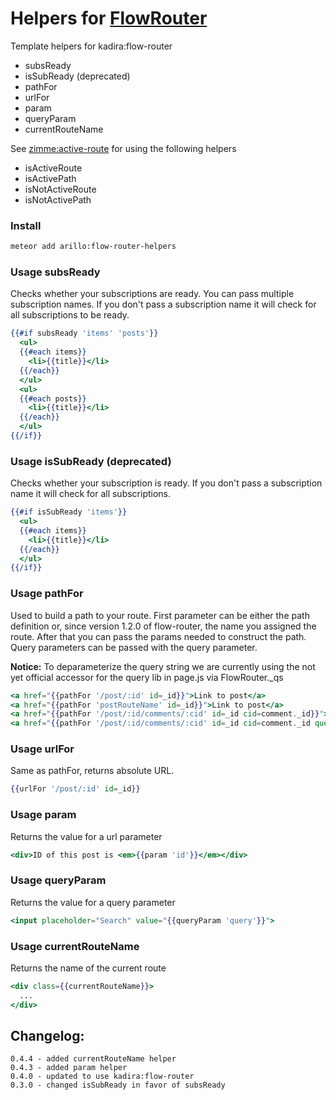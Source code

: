 # Helpers for [FlowRouter](https://github.com/kadirahq/flow-router/)

Template helpers for kadira:flow-router

- subsReady
- isSubReady (deprecated)
- pathFor
- urlFor
- param
- queryParam
- currentRouteName

See [zimme:active-route](https://github.com/zimme/meteor-active-route) for using the following helpers

- isActiveRoute
- isActivePath
- isNotActiveRoute
- isNotActivePath


### Install
```sh
meteor add arillo:flow-router-helpers
```


### Usage subsReady

Checks whether your subscriptions are ready. You can pass multiple subscription names. If you don't pass a subscription name it will check for all subscriptions to be ready.

```handlebars
{{#if subsReady 'items' 'posts'}}
  <ul>
  {{#each items}}
    <li>{{title}}</li>
  {{/each}}
  </ul>
  <ul>
  {{#each posts}}
    <li>{{title}}</li>
  {{/each}}
  </ul>
{{/if}}
```

### Usage isSubReady (deprecated)

Checks whether your subscription is ready. If you don't pass a subscription name it will check for all subscriptions.

```handlebars
{{#if isSubReady 'items'}}
  <ul>
  {{#each items}}
    <li>{{title}}</li>
  {{/each}}
  </ul>
{{/if}}
```

### Usage pathFor

Used to build a path to your route. First parameter can be either the path definition or, since version 1.2.0 of flow-router, the name you assigned the route. After that you can pass the params needed to construct the path. Query parameters can be passed with the query parameter.

__Notice:__ To deparameterize the query string we are currently using the not yet official accessor for the query lib in page.js via FlowRouter._qs

```handlebars
<a href="{{pathFor '/post/:id' id=_id}}">Link to post</a>
<a href="{{pathFor 'postRouteName' id=_id}}">Link to post</a>
<a href="{{pathFor '/post/:id/comments/:cid' id=_id cid=comment._id}}">Link to comment in post</a>
<a href="{{pathFor '/post/:id/comments/:cid' id=_id cid=comment._id query='back=yes&more=true'}}">Link to comment in post with query params</a>
```

### Usage urlFor

Same as pathFor, returns absolute URL.

```handlebars
{{urlFor '/post/:id' id=_id}}
```

### Usage param

Returns the value for a url parameter

```handlebars
<div>ID of this post is <em>{{param 'id'}}</em></div>
```

### Usage queryParam

Returns the value for a query parameter

```handlebars
<input placeholder="Search" value="{{queryParam 'query'}}">
```

### Usage currentRouteName

Returns the name of the current route

```handlebars
<div class={{currentRouteName}}>
  ...
</div>
```

## Changelog:
    0.4.4 - added currentRouteName helper
    0.4.3 - added param helper
    0.4.0 - updated to use kadira:flow-router
    0.3.0 - changed isSubReady in favor of subsReady
